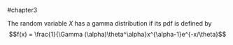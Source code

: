 #chapter3 

The random variable $X$ has a gamma distribution if its pdf is defined by
$$f(x) = \frac{1}{\Gamma (\alpha)\theta^\alpha}x^{\alpha-1}e^{-x/\theta}$$